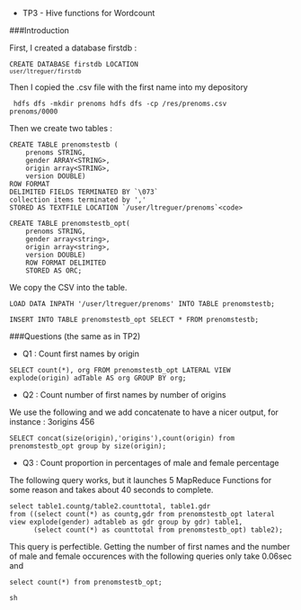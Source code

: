 * TP3 - Hive functions for Wordcount

###Introduction

First, I created a database firstdb :

<code><pre>CREATE DATABASE firstdb LOCATION `user/ltreguer/firstdb`</pre></code>

Then I copied the .csv file with the first name into my depository

<code><pre> 
hdfs dfs -mkdir prenoms
hdfs dfs -cp /res/prenoms.csv prenoms/0000 
</pre></code>

Then we create two tables : 

```
CREATE TABLE prenomstestb (
    prenoms STRING, 
    gender ARRAY<STRING>,
    origin array<STRING>, 
    version DOUBLE)
ROW FORMAT 
DELIMITED FIELDS TERMINATED BY `\073` 
collection items terminated by ',' 
STORED AS TEXTFILE LOCATION `/user/ltreguer/prenoms`<code>

CREATE TABLE prenomstestb_opt(
    prenoms STRING,
    gender array<string>,
    origin array<string>,
    version DOUBLE)
    ROW FORMAT DELIMITED
    STORED AS ORC;
```
We copy the CSV into the table. 
```
LOAD DATA INPATH '/user/ltreguer/prenoms' INTO TABLE prenomstestb;

INSERT INTO TABLE prenomstestb_opt SELECT * FROM prenomstestb;
```
###Questions (the same as in TP2)

- Q1 : Count first names by origin

<code><pre>SELECT count(*), org FROM prenomstestb_opt LATERAL VIEW explode(origin) adTable AS org GROUP BY org;</pre></code>

- Q2 : Count number of first names by number of origins

We use the following and we add concatenate to have a nicer output, for instance :
3origins 456

<code><pre>SELECT concat(size(origin),'origins'),count(origin) from prenomstestb_opt group by size(origin);</pre></code>

- Q3 : Count proportion in percentages of male and female percentage 

The following query works, but it launches 5 MapReduce Functions for some reason and takes about 40 seconds to complete.

```
select table1.countg/table2.counttotal, table1.gdr 
from ((select count(*) as countg,gdr from prenomstestb_opt lateral view explode(gender) adtableb as gdr group by gdr) table1,
      (select count(*) as counttotal from prenomstestb_opt) table2);
```

This query is perfectible. 
Getting the number of first names and the number of male and female occurences with the following queries only take 0.06sec and 

```
select count(*) from prenomstestb_opt;

sh
```



